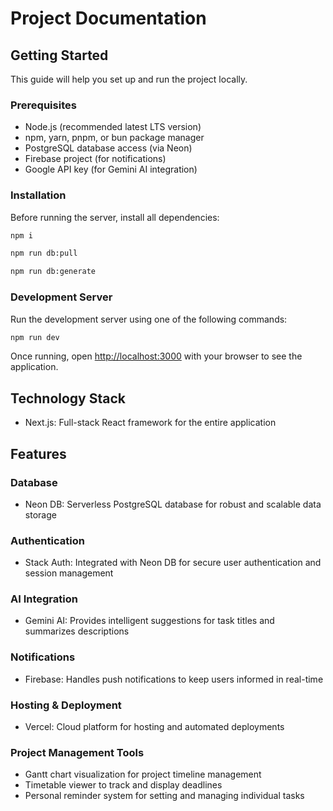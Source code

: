 # Project Documentation

## Getting Started

This guide will help you set up and run the project locally.

### Prerequisites

- Node.js (recommended latest LTS version)
- npm, yarn, pnpm, or bun package manager
- PostgreSQL database access (via Neon)
- Firebase project (for notifications)
- Google API key (for Gemini AI integration)

### Installation

Before running the server, install all dependencies:

```bash
npm i
```

```bash
npm run db:pull
```

```bash
npm run db:generate
```

### Development Server

Run the development server using one of the following commands:

```bash
npm run dev
```

Once running, open [http://localhost:3000](http://localhost:3000) with your browser to see the application.

## Technology Stack

- Next.js: Full-stack React framework for the entire application

## Features

### Database

- Neon DB: Serverless PostgreSQL database for robust and scalable data storage

### Authentication

- Stack Auth: Integrated with Neon DB for secure user authentication and session management

### AI Integration

- Gemini AI: Provides intelligent suggestions for task titles and summarizes descriptions

### Notifications

- Firebase: Handles push notifications to keep users informed in real-time

### Hosting & Deployment

- Vercel: Cloud platform for hosting and automated deployments

### Project Management Tools

- Gantt chart visualization for project timeline management
- Timetable viewer to track and display deadlines
- Personal reminder system for setting and managing individual tasks
